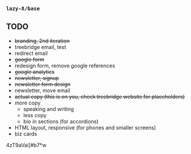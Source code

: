 ### `lazy-8/base`

## TODO

- ~~branding, 2nd iteration~~
- treebridge email, test
- redirect email
- ~~google form~~
- redesign form, remove google references
- ~~google analytics~~
- ~~newsletter, signup~~
- ~~newsletter form design~~
- newsletter, move email
- ~~actual copy (this is on you, check treebridge website for placeholders)~~
- more copy
   - speaking and writing
   - less copy
   - bio in sections (for accordions)
- HTML layout, responsive (for phones and smaller screens)
- biz cards

4zT9aVai]#b7*w